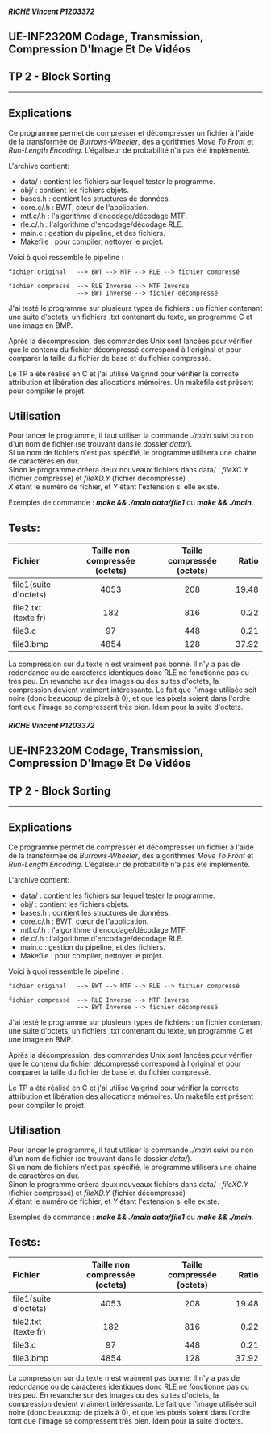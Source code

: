 ##### RICHE Vincent   P1203372
## UE-INF2320M Codage, Transmission, Compression D'Image Et De Vidéos 
## TP 2 - Block Sorting

---------------------------------------

## Explications

Ce programme permet de compresser et décompresser un fichier à l'aide de la transformée de _Burrows-Wheeler_, des algorithmes _Move To Front_ et _Run-Length Encoding_. L'égaliseur de probabilité n'a pas été implémenté.  

L'archive contient:
  * data/ : contient les fichiers sur lequel tester le programme.
  * obj/ : contient les fichiers objets.
  * bases.h : contient les structures de données.
  * core.c/.h : BWT, cœur de l'application.
  * mtf.c/.h : l'algorithme d'encodage/décodage MTF.
  * rle.c/.h : l'algorithme d'encodage/décodage RLE.
  * main.c : gestion du pipeline, et des fichiers.
  * Makefile : pour compiler, nettoyer le projet.

Voici à quoi ressemble le pipeline :

    fichier original   --> BWT --> MTF --> RLE --> fichier compressé
            
    fichier compressé  --> RLE Inverse --> MTF Inverse 
                       --> BWT Inverse --> fichier décompressé
                       
J'ai testé le programme sur plusieurs types de fichiers : un fichier contenant 
une suite d'octets, un fichiers .txt contenant du texte,  un programme C et une image en BMP.

Après la décompression, des commandes Unix sont lancées pour vérifier que le contenu du fichier décompressé correspond à l'original et pour comparer la taille du fichier de base et du fichier compressé.

Le TP a été réalisé en C et j'ai utilisé Valgrind pour vérifier la correcte attribution et libération des
allocations mémoires. Un makefile est présent pour compiler le projet.

## Utilisation
Pour lancer le programme, il faut utiliser la commande _./main_ suivi ou non d'un 
nom de fichier (se trouvant dans le dossier _data/_).  
Si un nom de fichiers n'est pas spécifié, le programme utilisera une chaine de 
caractères en dur.  
Sinon le programme créera deux nouveaux fichiers dans data/ :
    _fileXC.Y_ (fichier compressé) et _fileXD.Y_ (fichier décompressé)   
_X_ étant le numéro de fichier, et _Y_ étant l'extension si elle existe.

Exemples de commande : **_make && ./main data/file1_** ou  **_make && ./main_**.

## Tests:

Fichier | Taille non compressée (octets) | Taille compressée (octets) | Ratio
:------------ | :-------------: | :-------------: | -------------:
file1(suite d'octets)		      |	  4053		  |		208	         | 		19.48	
  file2.txt (texte fr)		  |	  182		    | 	  816	       |	  0.22     
file3.c	                             |	  	97			 |	  448			|     0.21
file3.bmp 			             |    	4854       |    128			  | 	 37.92

La compression sur du texte n'est vraiment pas bonne. Il n'y a pas de redondance ou de caractères identiques donc RLE ne fonctionne pas ou très peu.
En revanche sur des images ou des suites d'octets, la compression devient vraiment intéressante. Le fait que l'image utilisée soit noire (donc beaucoup de pixels à 0), et que les pixels soient dans l'ordre font que l'image se compressent très bien. Idem pour la suite d'octets.
##### RICHE Vincent   P1203372
## UE-INF2320M Codage, Transmission, Compression D'Image Et De Vidéos 
## TP 2 - Block Sorting

---------------------------------------

## Explications

Ce programme permet de compresser et décompresser un fichier à l'aide de la transformée de _Burrows-Wheeler_, des algorithmes _Move To Front_ et _Run-Length Encoding_. L'égaliseur de probabilité n'a pas été implémenté.  

L'archive contient:
  * data/ : contient les fichiers sur lequel tester le programme.
  * obj/ : contient les fichiers objets.
  * bases.h : contient les structures de données.
  * core.c/.h : BWT, cœur de l'application.
  * mtf.c/.h : l'algorithme d'encodage/décodage MTF.
  * rle.c/.h : l'algorithme d'encodage/décodage RLE.
  * main.c : gestion du pipeline, et des fichiers.
  * Makefile : pour compiler, nettoyer le projet.

Voici à quoi ressemble le pipeline :

    fichier original   --> BWT --> MTF --> RLE --> fichier compressé
            
    fichier compressé  --> RLE Inverse --> MTF Inverse 
                       --> BWT Inverse --> fichier décompressé
                       
J'ai testé le programme sur plusieurs types de fichiers : un fichier contenant 
une suite d'octets, un fichiers .txt contenant du texte,  un programme C et une image en BMP.

Après la décompression, des commandes Unix sont lancées pour vérifier que le contenu du fichier décompressé correspond à l'original et pour comparer la taille du fichier de base et du fichier compressé.

Le TP a été réalisé en C et j'ai utilisé Valgrind pour vérifier la correcte attribution et libération des
allocations mémoires. Un makefile est présent pour compiler le projet.

## Utilisation
Pour lancer le programme, il faut utiliser la commande _./main_ suivi ou non d'un 
nom de fichier (se trouvant dans le dossier _data/_).  
Si un nom de fichiers n'est pas spécifié, le programme utilisera une chaine de 
caractères en dur.  
Sinon le programme créera deux nouveaux fichiers dans data/ :
    _fileXC.Y_ (fichier compressé) et _fileXD.Y_ (fichier décompressé)   
_X_ étant le numéro de fichier, et _Y_ étant l'extension si elle existe.

Exemples de commande : **_make && ./main data/file1_** ou  **_make && ./main_**.

## Tests:

Fichier | Taille non compressée (octets) | Taille compressée (octets) | Ratio
:------------ | :-------------: | :-------------: | -------------:
file1(suite d'octets)		      |	  4053		  |		208	         | 		19.48	
  file2.txt (texte fr)		  |	  182		    | 	  816	       |	  0.22     
file3.c	                             |	  	97			 |	  448			|     0.21
file3.bmp 			             |    	4854       |    128			  | 	 37.92

La compression sur du texte n'est vraiment pas bonne. Il n'y a pas de redondance ou de caractères identiques donc RLE ne fonctionne pas ou très peu.
En revanche sur des images ou des suites d'octets, la compression devient vraiment intéressante. Le fait que l'image utilisée soit noire (donc beaucoup de pixels à 0), et que les pixels soient dans l'ordre font que l'image se compressent très bien. Idem pour la suite d'octets.
